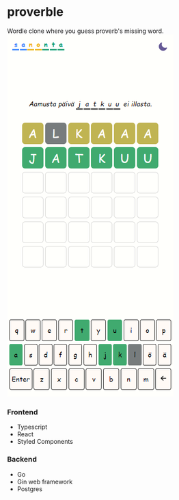 # proverble

Wordle clone where you guess proverb's missing word.
![gameplay](./proverble.png)

### Frontend
- Typescript
- React
- Styled Components

### Backend
- Go
- Gin web framework
- Postgres 




